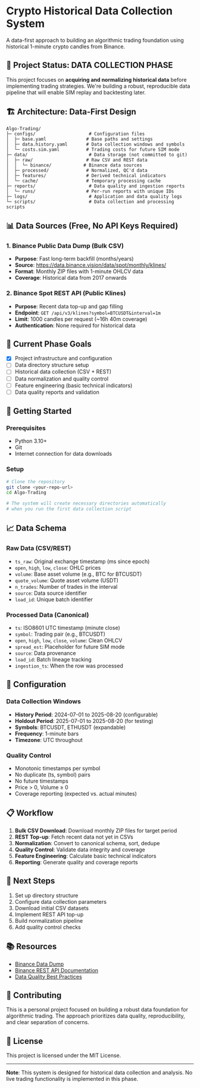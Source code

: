 # Crypto Historical Data Collection System

A data-first approach to building an algorithmic trading foundation using historical 1-minute crypto candles from Binance.

## 🎯 Project Status: DATA COLLECTION PHASE

This project focuses on **acquiring and normalizing historical data** before implementing trading strategies. We're building a robust, reproducible data pipeline that will enable SIM replay and backtesting later.

## 🏗️ Architecture: Data-First Design

```
Algo-Trading/
├─ configs/                    # Configuration files
│  ├─ base.yaml               # Base paths and settings
│  ├─ data.history.yaml       # Data collection windows and symbols
│  └─ costs.sim.yaml          # Trading costs for future SIM mode
├─ data/                       # Data storage (not committed to git)
│  ├─ raw/                    # Raw CSV and REST data
│  │  └─ binance/            # Binance data sources
│  ├─ processed/              # Normalized, QC'd data
│  ├─ features/               # Derived technical indicators
│  └─ cache/                  # Temporary processing cache
├─ reports/                    # Data quality and ingestion reports
│  └─ runs/                   # Per-run reports with unique IDs
├─ logs/                       # Application and data quality logs
└─ scripts/                    # Data collection and processing scripts
```

## 📊 Data Sources (Free, No API Keys Required)

### 1. Binance Public Data Dump (Bulk CSV)
- **Purpose**: Fast long-term backfill (months/years)
- **Source**: https://data.binance.vision/data/spot/monthly/klines/
- **Format**: Monthly ZIP files with 1-minute OHLCV data
- **Coverage**: Historical data from 2017 onwards

### 2. Binance Spot REST API (Public Klines)
- **Purpose**: Recent data top-up and gap filling
- **Endpoint**: `GET /api/v3/klines?symbol=BTCUSDT&interval=1m`
- **Limit**: 1000 candles per request (~16h 40m coverage)
- **Authentication**: None required for historical data

## 🎯 Current Phase Goals

- [x] Project infrastructure and configuration
- [ ] Data directory structure setup
- [ ] Historical data collection (CSV + REST)
- [ ] Data normalization and quality control
- [ ] Feature engineering (basic technical indicators)
- [ ] Data quality reports and validation

## 🚀 Getting Started

### Prerequisites
- Python 3.10+
- Git
- Internet connection for data downloads

### Setup
```bash
# Clone the repository
git clone <your-repo-url>
cd Algo-Trading

# The system will create necessary directories automatically
# when you run the first data collection script
```

## 📈 Data Schema

### Raw Data (CSV/REST)
- `ts_raw`: Original exchange timestamp (ms since epoch)
- `open`, `high`, `low`, `close`: OHLC prices
- `volume`: Base asset volume (e.g., BTC for BTCUSDT)
- `quote_volume`: Quote asset volume (USDT)
- `n_trades`: Number of trades in the interval
- `source`: Data source identifier
- `load_id`: Unique batch identifier

### Processed Data (Canonical)
- `ts`: ISO8601 UTC timestamp (minute close)
- `symbol`: Trading pair (e.g., BTCUSDT)
- `open`, `high`, `low`, `close`, `volume`: Clean OHLCV
- `spread_est`: Placeholder for future SIM mode
- `source`: Data provenance
- `load_id`: Batch lineage tracking
- `ingestion_ts`: When the row was processed

## 🔧 Configuration

### Data Collection Windows
- **History Period**: 2024-07-01 to 2025-08-20 (configurable)
- **Holdout Period**: 2025-07-01 to 2025-08-20 (for testing)
- **Symbols**: BTCUSDT, ETHUSDT (expandable)
- **Frequency**: 1-minute bars
- **Timezone**: UTC throughout

### Quality Control
- Monotonic timestamps per symbol
- No duplicate (ts, symbol) pairs
- No future timestamps
- Price > 0, Volume ≥ 0
- Coverage reporting (expected vs. actual minutes)

## 📋 Workflow

1. **Bulk CSV Download**: Download monthly ZIP files for target period
2. **REST Top-up**: Fetch recent data not yet in CSVs
3. **Normalization**: Convert to canonical schema, sort, dedupe
4. **Quality Control**: Validate data integrity and coverage
5. **Feature Engineering**: Calculate basic technical indicators
6. **Reporting**: Generate quality and coverage reports

## 🎯 Next Steps

1. Set up directory structure
2. Configure data collection parameters
3. Download initial CSV datasets
4. Implement REST API top-up
5. Build normalization pipeline
6. Add quality control checks

## 📚 Resources

- [Binance Data Dump](https://data.binance.vision/)
- [Binance REST API Documentation](https://binance-docs.github.io/apidocs/spot/en/)
- [Data Quality Best Practices](https://www.getdbt.com/blog/data-quality/)

## 🤝 Contributing

This is a personal project focused on building a robust data foundation for algorithmic trading. The approach prioritizes data quality, reproducibility, and clear separation of concerns.

## 📄 License

This project is licensed under the MIT License.

---

**Note**: This system is designed for historical data collection and analysis. No live trading functionality is implemented in this phase.
